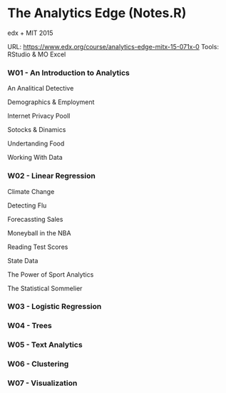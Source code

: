# The Analytics Edge (Notes.R)
edx + MIT 2015

URL: https://www.edx.org/course/analytics-edge-mitx-15-071x-0
Tools: RStudio & MO Excel

### W01 - An Introduction to Analytics

An Analitical Detective

Demographics & Employment

Internet Privacy Pooll

Sotocks & Dinamics

Undertanding Food

Working With Data


### W02 - Linear Regression

Climate Change

Detecting Flu

Forecassting Sales

Moneyball in the NBA

Reading Test Scores

State Data

The Power of Sport Analytics

The Statistical Sommelier


### W03 - Logistic Regression


### W04 - Trees


### W05 - Text Analytics


### W06 - Clustering


### W07 - Visualization
